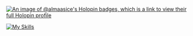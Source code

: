 [![An image of @almaasice's Holopin badges, which is a link to view their full Holopin profile](https://holopin.me/almaasice)](https://holopin.io/@almaasice)

[![My Skills](https://skillicons.dev/icons?i=aws,gcp,docker,linux,vercel,firebase,nextjs,tailwindcss,react,fastapi,nodejs,expressjs,typescript,javascript,python,postgres,mongodb,html,css)](https://skillicons.dev)


<!--
**almaas-ice/almaas-ice** is a ✨ _special_ ✨ repository because its `README.md` (this file) appears on your GitHub profile.

Here are some ideas to get you started:

- 🔭 I’m currently working on ...
- 🌱 I’m currently learning ...
- 👯 I’m looking to collaborate on ...
- 🤔 I’m looking for help with ...
- 💬 Ask me about ...
- 📫 How to reach me: ...
- 😄 Pronouns: ...
- ⚡ Fun fact: ...
-->
